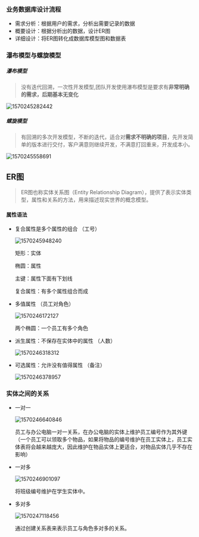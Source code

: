 ### 业务数据库设计流程

* 需求分析：根据用户的需求，分析出需要记录的数据
* 概要设计：根据分析出的数据，设计ER图
* 详细设计：将ER图转化成数据库模型图和数据表

### 瀑布模型与螺旋模型

##### 瀑布模型

> 没有迭代回溯，一次性开发模型,团队开发使用瀑布模型是要求有**非常明确的需求，后期基本无变化**

![1570245282442](H:\gitwork\notes\VMware\4ER图.assets\1570245282442.png)

##### 螺旋模型

> 有回溯的多次开发模型，不断的迭代，适合对**需求不明确的项目**，先开发简单的版本进行交付，客户满意则继续开发，不满意打回重来，开发成本小。

![1570245558691](H:\gitwork\notes\VMware\4ER图.assets\1570245558691.png)

## ER图

> ER图也称实体关系图（Entity Relationship Diagram），提供了表示实体类型，属性和关系的方法，用来描述现实世界的概念模型。

#### 属性语法

- 复合属性是多个属性的组合 （工号）

  ![1570245948240](H:\gitwork\notes\VMware\4ER图.assets\1570245948240.png)

  矩形：实体

  椭圆：属性

  主键：属性下面有下划线

  复合属性：有多个属性组合而成

- 多值属性 （员工对角色）

  ![1570246172127](H:\gitwork\notes\VMware\4ER图.assets\1570246172127.png)

  两个椭圆：一个员工有多个角色

- 派生属性：不保存在实体中的属性 （人数）

  ![1570246318312](H:\gitwork\notes\VMware\4ER图.assets\1570246318312.png)

  

- 可选属性：允许没有值得属性 （备注）

  ![1570246378957](H:\gitwork\notes\VMware\4ER图.assets\1570246378957.png)

### 实体之间的关系

* 一对一

  ![1570246640846](H:\gitwork\notes\VMware\4ER图.assets\1570246640846.png)

  员工与办公电脑一对一关系，在办公电脑的实体上维护员工编号作为其外键（一个员工可以领取多个物品，如果将物品的编号维护在员工实体上，员工实体表将会越来越庞大，因此维护在物品实体上更适合，对物品实体几乎不存在影响）

* 一对多

  ![1570246901097](H:\gitwork\notes\VMware\4ER图.assets\1570246901097.png)

  将班级编号维护在学生实体中。

* 多对多

  ![1570247118456](H:\gitwork\notes\VMware\4ER图.assets\1570247118456.png)

  通过创建关系表来表示员工与角色多对多的关系。























